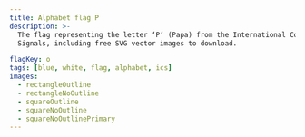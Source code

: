 ```yaml
---
title: Alphabet flag P
description: >-
  The flag representing the letter ‘P’ (Papa) from the International Code of
  Signals, including free SVG vector images to download.

flagKey: o
tags: [blue, white, flag, alphabet, ics]
images:
  - rectangleOutline
  - rectangleNoOutline
  - squareOutline
  - squareNoOutline
  - squareNoOutlinePrimary
---
```

